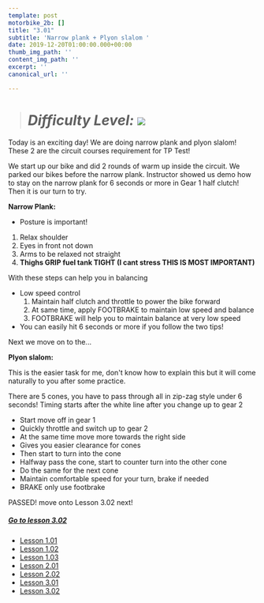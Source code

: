 ```yaml
---
template: post
motorbike_2b: []
title: "3.01"
subtitle: 'Narrow plank + Plyon slalom '
date: 2019-12-20T01:00:00.000+00:00
thumb_img_path: ''
content_img_path: ''
excerpt: ''
canonical_url: ''

---
```

> # **_Difficulty Level: ![](/images/try-harder.png)_**

Today is an exciting day! We are doing narrow plank and plyon slalom! These 2 are the circuit courses requirement for TP Test!

We start up our bike and did 2 rounds of warm up inside the circuit. We parked our bikes before the narrow plank. Instructor showed us demo how to stay on the narrow plank for 6 seconds or more in Gear 1 half clutch! Then it is our turn to try.

**Narrow Plank:**

* Posture is important!

1. Relax shoulder
2. Eyes in front not down
3. Arms to be relaxed not straight
4. **Thighs GRIP fuel tank TIGHT (I cant stress THIS IS MOST IMPORTANT)**

With these steps can help you in balancing

* Low speed control
  1. Maintain half clutch and throttle to power the bike forward
  2. At same time, apply FOOTBRAKE to maintain low speed and balance
  3. FOOTBRAKE will help you to maintain balance at very low speed
* You can easily hit 6 seconds or more if you follow the two tips!

Next we move on to the...

**Plyon slalom:**

This is the easier task for me, don't know how to explain this but it will come naturally to you after some practice.

There are 5 cones, you have to pass through all in zip-zag style under 6 seconds! Timing starts after the white line after you change up to gear 2

* Start move off in gear 1
* Quickly throttle and switch up to gear 2
* At the same time move more towards the right side
* Gives you easier clearance for cones
* Then start to turn into the cone
* Halfway pass the cone, start to counter turn into the other cone
* Do the same for the next cone
* Maintain comfortable speed for your turn, brake if needed
* BRAKE only use footbrake

PASSED! move onto Lesson 3.02 next!

##### [**Go to lesson 3.02**](https://gatsbygg.netlify.app/posts/2b-3-02/)

* [Lesson 1.01](https://gatsbygg.netlify.app/posts/BBDC_2B_1.01/)
* [Lesson 1.02](https://gatsbygg.netlify.app/posts/subject-1-02/)
* [Lesson 1.03](https://gatsbygg.netlify.app/posts/subject-1-03/)
* [Lesson 2.01](https://gatsbygg.netlify.app/posts/2-01/)
* [Lesson 2.02](https://gatsbygg.netlify.app/posts/2b-2-02/)
* [Lesson 3.01](https://gatsbygg.netlify.app/posts/2b-3-01/)
* [Lesson 3.02](https://gatsbygg.netlify.app/posts/2b-3-02/)
